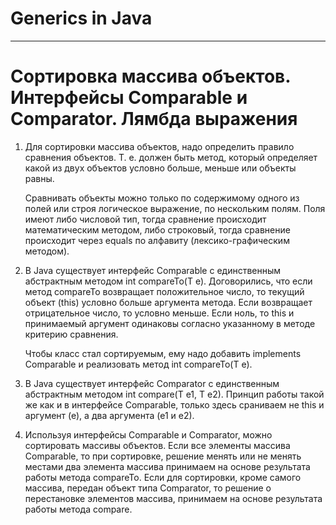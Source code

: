 # Generics in Java


_________________________________________________________

# Сортировка массива объектов. Интерфейсы Comparable<T> и Comparator<T>. Лямбда выражения

1. Для сортировки массива объектов, надо определить правило сравнения объектов.
   Т. е. должен быть метод, который определяет какой из двух объектов условно больше, меньше или объекты равны.

    Сравнивать объекты можно только по содержимому одного из полей или строя логическое выражение, по нескольким полям.
    Поля имеют либо числовой тип, тогда сравнение происходит математическим методом, либо строковый, тогда сравнение 
    происходит через equals по алфавиту (лексико-графическим методом).

2. В Java существует интерфейс Comparable<T> с единственным абстрактным методом int compareTo(T e).
   Договорились, что если метод compareTo возвращает положительное число, то текущий объект (this) условно
   больше аргумента метода. Если возвращает отрицательное число, то условно меньше.
   Если ноль, то this и принимаемый аргумент одинаковы согласно указанному в методе критерию сравнения.

    Чтобы класс стал сортируемым, ему надо добавить implements Comparable<T> и реализовать метод int compareTo(T e).   

3. В Java существует интерфейс Comparator<T> с единственным абстрактным методом int compare(T e1, T e2).
   Принцип работы такой же как и в интерфейсе Comparable, только здесь сраниваем не this и аргумент (е),
   а два аргумента (е1 и е2).

4. Используя интерфейсы Comparable и Comparator, можно сортировать массивы объектов.
   Если все элементы массива Comparable, то при сортировке, решение менять или не менять местами два элемента массива
   принимаем на основе результата работы метода compareTo.
   Если для сортировки, кроме самого массива, передан объект типа Comparator,
   то решение о перестановке элементов массива, принимаем на основе результата работы метода compare.


